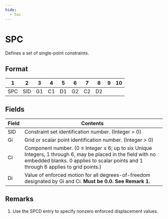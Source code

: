 ```yaml
---
hide:
  - toc
---
```

# SPC
Defines a set of single-point constraints.

## Format
| 1        | 2        | 3        | 4        | 5        | 6        | 7        | 8        | 9        | 10       | 
| -------- | -------- | -------- | -------- | -------- | -------- | -------- | -------- | -------- | -------- | 
| SPC | SID | G1 | C1 | D1 | G2 | C2 | D2


## Fields
| Field      | Contents |
| ---------- | -------- |
| SID | Constraint set identification number. (Integer > 0)
| Gi | Grid or scalar point identification number. (Integer > 0)
| Ci | Component number. (0 ≤ Integer ≤ 6; up to six Unique Integers, 1 through 6, may be placed in the field with no embedded blanks. 0 applies to scalar points and 1 through 6 applies to grid points.)
| Di | Value of enforced motion for all degrees-of-freedom designated by Gi and Ci. **Must be 0.0. See Remark 1.**

## Remarks
1. Use the SPCD entry to specify nonzero enforced displacement values.
